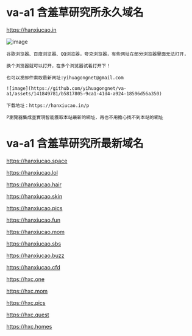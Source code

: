 # va-a1 含羞草研究所永久域名
https://hanxiucao.in 

![image](https://github.com/yihuagongnet/va-a1/assets/141849781/559f19ee-440e-4eac-a982-6932c77dacb3)

```
谷歌浏览器、百度浏览器、QQ浏览器，夸克浏览器，有些网址在部分浏览器里面无法打开，

换个浏览器就可以打开，在多个浏览器试着打开下！

也可以发邮件索取最新网址:yihuagongnet@gmail.com
```
```
![image](https://github.com/yihuagongnet/va-a1/assets/141849781/b5817805-9ca1-41d4-a924-18596d56a350)

下载地址：https://hanxiucao.in/p

P瀏覽器集成並實現智能獲取本站最新的網址，再也不用擔心找不到本站的網址
```
# va-a1 含羞草研究所最新域名
https://hanxiucao.space

https://hanxiucao.lol

https://hanxiucao.hair

https://hanxiucao.skin

https://hanxiucao.pics

https://hanxiucao.fun

https://hanxiucao.mom

https://hanxiucao.sbs
 
https://hanxiucao.buzz

https://hanxiucao.cfd

https://hxc.one

https://hxc.mom

https://hxc.pics

https://hxc.quest

https://hxc.homes
